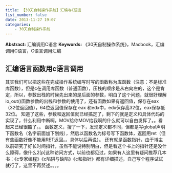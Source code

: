 ```yaml
---
title: 【30天自制操作系统】汇编与C语言
list_number: false
date: 2013-11-27 19:07
categories:
    - 30天自制操作系统
---
```

**Abstract:** 汇编调用C语言
**Keywords:** 《30天自制操作系统》，Macbook，汇编调用C语言，C语言调用汇编
<!--more-->
## 汇编语言函数用c语言调用
其实我们可以把这些在完成操作系统编写时写的函数称为库函数（注意：不是标准库函数），但是c在调用库函数（普通函数），压栈的顺序是从右向左的，这个是肯定，所以，参数出栈的时候先出来的是后面的参数，明白了这个问题，就很好理解io\_out()函数参数的出栈和参数的使用了，还有函数如果有返回值，保存在eax（32位返回值），64位返回值保存在 eax 和edx中，edx保存高32位，eax保存低32位。
知道了这些，参数和返回值就已经搞定了，剩下的就是定义和具体代码的实现了，什么利用中断啊，MOV给你MOV给我啊的什么就可以自由发挥了。。看起来已经很酷了。。
函数定义，搜了一下，发现定义都不同，但都是写global声明下函数名（名字前面加下划线），然后以函数名为标号写下函数体，返回用ret（但有些函数好像不能用RET返回。。具体以后再说）。
还有就是函数指针，由于博主以前研究了好长时间指针，虽然不能说特别明白，但是看这个书上的指针还是没什么障碍，像什么2\[p\]这种访问方式，以前也都见过，如果有人这里有疑问推荐几本书：《c专家编程》《c陷阱与缺陷》《c和指针》都有详细描述，自己写个程序试试就行了，这里不再赘述。。。。
